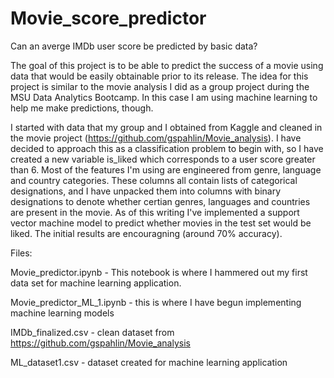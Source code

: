 # Movie_score_predictor
Can an averge IMDb user score be predicted by basic data? 

The goal of this project is to be able to predict the success of a movie using data that would be easily obtainable prior to its release. The idea for this project
is similar to the movie analysis I did as a group project during the MSU Data Analytics Bootcamp. In this case I am using machine learning to help me make predictions,
though.

I started with data that my group and I obtained from Kaggle and cleaned in the movie project (https://github.com/gspahlin/Movie_analysis). I have decided to approach 
this as a classification problem to begin with, so I have created a new variable is_liked which corresponds to a user score greater than 6. Most of the features I'm using
are engineered from genre, language and country categories. These columns all contain lists of categorical designations, and I have unpacked them into columns with binary
designations to denote whether certian genres, languages and countries are present in the movie. As of this writing I've implemented a support vector machine model to 
predict whether movies in the test set would be liked. The initial results are encouragning (around 70% accuracy). 

Files:

Movie_predictor.ipynb  - This notebook is where I hammered out my first data set for machine learning application. 

Movie_predictor_ML_1.ipynb  - this is where I have begun implementing machine learning models

IMDb_finalized.csv  - clean dataset from https://github.com/gspahlin/Movie_analysis

ML_dataset1.csv  - dataset created for machine learning application
